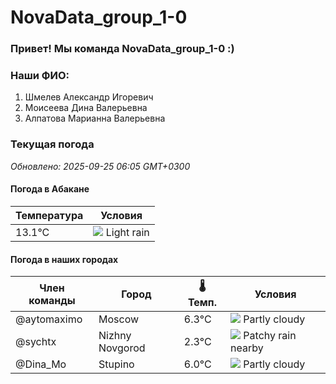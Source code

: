 # NovaData_group_1-0
### Привет! Мы команда NovaData_group_1-0 :)

### Наши ФИО:
1. Шмелев Александр Игоревич
2. Моисеева Дина Валерьевна
3. Алпатова Марианна Валерьевна

### Текущая погода
<!-- WEATHER:START -->
_Обновлено: 2025-09-25 06:05 GMT+0300_

#### Погода в Абакане

| Температура | Условия |
|-------------|----------|
| 13.1°C     | ![](https://cdn.weatherapi.com/weather/64x64/day/296.png) Light rain |

#### Погода в наших городах

| Член команды  | Город               | 🌡️ Темп.  | Условия          |
|---------------|---------------------|-----------|--------------------|
| @aytomaximo    | Moscow              |    6.3°C | ![](https://cdn.weatherapi.com/weather/64x64/night/116.png) Partly cloudy |
| @sychtx        | Nizhny Novgorod     |    2.3°C | ![](https://cdn.weatherapi.com/weather/64x64/day/176.png) Patchy rain nearby |
| @Dina_Mo       | Stupino             |    6.0°C | ![](https://cdn.weatherapi.com/weather/64x64/night/116.png) Partly cloudy |

<!-- WEATHER:END -->
